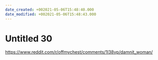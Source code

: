 ```yaml
---
date_created: +002021-05-06T15:48:40.000
date_modified: +002021-05-06T15:48:43.000
---
```


# Untitled 30

https://www.reddit.com/r/offmychest/comments/1l38vp/damnit_woman/
